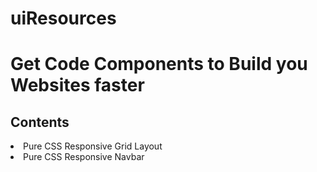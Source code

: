 # uiResources

<h1>Get Code Components to Build you Websites faster</h1>

<h2>Contents</h2>

<li>Pure CSS Responsive Grid Layout</li>
<li>Pure CSS Responsive Navbar</li>
